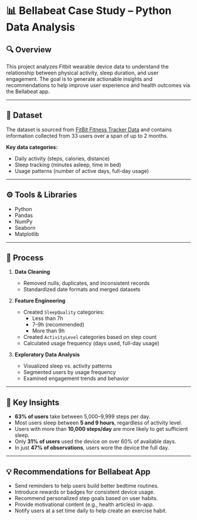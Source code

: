 # 📊 Bellabeat Case Study – Python Data Analysis

## 🔍 Overview

This project analyzes Fitbit wearable device data to understand the relationship between physical activity, sleep duration, and user engagement. The goal is to generate actionable insights and recommendations to help improve user experience and health outcomes via the Bellabeat app.

---

## 📁 Dataset

The dataset is sourced from [FitBit Fitness Tracker Data](https://www.kaggle.com/arashnic/fitbit) and contains information collected from 33 users over a span of up to 2 months.

**Key data categories:**
- Daily activity (steps, calories, distance)
- Sleep tracking (minutes asleep, time in bed)
- Usage patterns (number of active days, full-day usage)

---

## ⚙️ Tools & Libraries

- Python
- Pandas
- NumPy
- Seaborn
- Matplotlib

---

## 🧪 Process

1. **Data Cleaning**
   - Removed nulls, duplicates, and inconsistent records
   - Standardized date formats and merged datasets

2. **Feature Engineering**
   - Created `SleepQuality` categories:
     - Less than 7h
     - 7–9h (recommended)
     - More than 9h
   - Created `ActivityLevel` categories based on step count
   - Calculated usage frequency (days used, full-day usage)

3. **Exploratory Data Analysis**
   - Visualized sleep vs. activity patterns
   - Segmented users by usage frequency
   - Examined engagement trends and behavior

---

## 📌 Key Insights

- **63% of users** take between 5,000–9,999 steps per day.
- Most users sleep between **5 and 9 hours**, regardless of activity level.
- Users with more than **10,000 steps/day** are more likely to get sufficient sleep.
- Only **31% of users** used the device on over 60% of available days.
- In just **47% of observations**, users wore the device the full day.

---

## 💡 Recommendations for Bellabeat App

- Send reminders to help users build better bedtime routines.
- Introduce rewards or badges for consistent device usage.
- Recommend personalized step goals based on user habits.
- Provide motivational content (e.g., health articles) in-app.
- Notify users at a set time daily to help create an exercise habit.